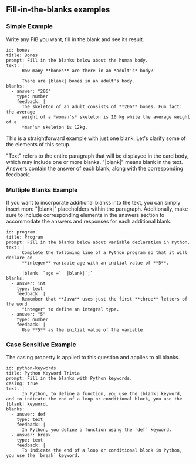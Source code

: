 ## Fill-in-the-blanks examples

### Simple Example

Write any FIB you want, fill in the blank and see its result.

```fib
id: bones
title: Bones
prompt: Fill in the blanks below about the human body.
text: |
      How many **bones** are there in an *adult's* body?

      There are |blank| bones in an adult's body.
blanks:
  - answer: "206"
    type: number
    feedback: |
      The skeleton of an adult consists of **206** bones. Fun fact: the average
      weight of a *woman's* skeleton is 10 kg while the average weight of a
      *man's* skeleton is 12kg.
```

This is a straightforward example with just one blank. Let's clarify some of the
elements of this setup.

"Text" refers to the entire paragraph that will be displayed in the card body,
which may include one or more blanks. "|blank|" means blank in the text. Answers
contain the answer of each blank, along with the corresponding feedback.

### Multiple Blanks Example

If you want to incorporate additional blanks into the text, you can simply
insert more "|blank|" placeholders within the paragraph. Additionally, make sure
to include corresponding elements in the answers section to accommodate the
answers and responses for each additional blank.

```fib
id: program
title: Program
prompt: Fill in the blanks below about variable declaration in Python.
text: |
      Complete the following line of a Python program so that it will declare an
      **integer** variable age with an initial value of **5**.

      |blank| `age =`  |blank|`;`
blanks:
  - answer: int
    type: text
    feedback: |
      Remember that **Java** uses just the first **three** letters of the word
      "integer" to define an integral type.
  - answer: "5"
    type: number
    feedback: |
      Use **5** as the initial value of the variable.
```

### Case Sensitive Example

The casing property is applied to this question and applies to all blanks. 

```fib
id: python-keywords
title: Python Keyword Trivia
prompt: Fill in the blanks with Python keywords.
casing: true
text: |
      In Python, to define a function, you use the |blank| keyword, and to indicate the end of a loop or conditional block, you use the |blank| keyword.
blanks:
  - answer: def
    type: text
    feedback: |
      In Python, you define a function using the `def` keyword.
  - answer: break
    type: text
    feedback: |
      To indicate the end of a loop or conditional block in Python, you use the `break` keyword.
```

